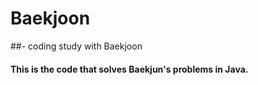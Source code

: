 # Baekjoon
##- coding study with Baekjoon

#### This is the code that solves Baekjun's problems in Java.
